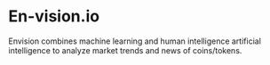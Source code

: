 # En-vision.io
Envision combines machine learning and human intelligence artificial intelligence to analyze market trends and news of coins/tokens.
